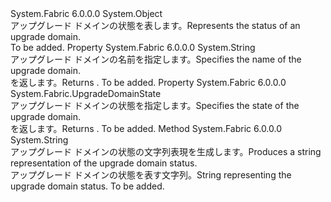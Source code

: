 <Type Name="UpgradeDomainStatus" FullName="System.Fabric.UpgradeDomainStatus">
  <TypeSignature Language="C#" Value="public class UpgradeDomainStatus" />
  <TypeSignature Language="ILAsm" Value=".class public auto ansi beforefieldinit UpgradeDomainStatus extends System.Object" />
  <TypeSignature Language="DocId" Value="T:System.Fabric.UpgradeDomainStatus" />
  <TypeSignature Language="VB.NET" Value="Public Class UpgradeDomainStatus" />
  <TypeSignature Language="F#" Value="type UpgradeDomainStatus = class" />
  <AssemblyInfo>
    <AssemblyName>System.Fabric</AssemblyName>
    <AssemblyVersion>6.0.0.0</AssemblyVersion>
  </AssemblyInfo>
  <Base>
    <BaseTypeName>System.Object</BaseTypeName>
  </Base>
  <Interfaces />
  <Docs>
    <summary>
      <para><span data-ttu-id="c9054-101">アップグレード ドメインの状態を表します。</span><span class="sxs-lookup"><span data-stu-id="c9054-101">Represents the status of an upgrade domain.</span></span></para>
    </summary>
    <remarks>To be added.</remarks>
  </Docs>
  <Members>
    <Member MemberName="Name">
      <MemberSignature Language="C#" Value="public string Name { get; }" />
      <MemberSignature Language="ILAsm" Value=".property instance string Name" />
      <MemberSignature Language="DocId" Value="P:System.Fabric.UpgradeDomainStatus.Name" />
      <MemberSignature Language="VB.NET" Value="Public ReadOnly Property Name As String" />
      <MemberSignature Language="F#" Value="member this.Name : string" Usage="System.Fabric.UpgradeDomainStatus.Name" />
      <MemberType>Property</MemberType>
      <AssemblyInfo>
        <AssemblyName>System.Fabric</AssemblyName>
        <AssemblyVersion>6.0.0.0</AssemblyVersion>
      </AssemblyInfo>
      <ReturnValue>
        <ReturnType>System.String</ReturnType>
      </ReturnValue>
      <Docs>
        <summary>
          <para><span data-ttu-id="c9054-102">アップグレード ドメインの名前を指定します。</span><span class="sxs-lookup"><span data-stu-id="c9054-102">Specifies the name of the upgrade domain.</span></span> </para>
        </summary>
        <value>
          <para><span data-ttu-id="c9054-103"><see cref="T:System.String" /> を返します。</span><span class="sxs-lookup"><span data-stu-id="c9054-103">Returns <see cref="T:System.String" />.</span></span></para>
        </value>
        <remarks>To be added.</remarks>
      </Docs>
    </Member>
    <Member MemberName="State">
      <MemberSignature Language="C#" Value="public System.Fabric.UpgradeDomainState State { get; }" />
      <MemberSignature Language="ILAsm" Value=".property instance valuetype System.Fabric.UpgradeDomainState State" />
      <MemberSignature Language="DocId" Value="P:System.Fabric.UpgradeDomainStatus.State" />
      <MemberSignature Language="VB.NET" Value="Public ReadOnly Property State As UpgradeDomainState" />
      <MemberSignature Language="F#" Value="member this.State : System.Fabric.UpgradeDomainState" Usage="System.Fabric.UpgradeDomainStatus.State" />
      <MemberType>Property</MemberType>
      <AssemblyInfo>
        <AssemblyName>System.Fabric</AssemblyName>
        <AssemblyVersion>6.0.0.0</AssemblyVersion>
      </AssemblyInfo>
      <ReturnValue>
        <ReturnType>System.Fabric.UpgradeDomainState</ReturnType>
      </ReturnValue>
      <Docs>
        <summary>
          <para><span data-ttu-id="c9054-104">アップグレード ドメインの状態を指定します。</span><span class="sxs-lookup"><span data-stu-id="c9054-104">Specifies the state of the upgrade domain.</span></span></para>
        </summary>
        <value>
          <para><span data-ttu-id="c9054-105"><see cref="T:System.Fabric.UpgradeDomainState" /> を返します。</span><span class="sxs-lookup"><span data-stu-id="c9054-105">Returns <see cref="T:System.Fabric.UpgradeDomainState" />.</span></span></para>
        </value>
        <remarks>To be added.</remarks>
      </Docs>
    </Member>
    <Member MemberName="ToString">
      <MemberSignature Language="C#" Value="public override string ToString ();" />
      <MemberSignature Language="ILAsm" Value=".method public hidebysig virtual instance string ToString() cil managed" />
      <MemberSignature Language="DocId" Value="M:System.Fabric.UpgradeDomainStatus.ToString" />
      <MemberSignature Language="VB.NET" Value="Public Overrides Function ToString () As String" />
      <MemberSignature Language="F#" Value="override this.ToString : unit -&gt; string" Usage="upgradeDomainStatus.ToString " />
      <MemberType>Method</MemberType>
      <AssemblyInfo>
        <AssemblyName>System.Fabric</AssemblyName>
        <AssemblyVersion>6.0.0.0</AssemblyVersion>
      </AssemblyInfo>
      <ReturnValue>
        <ReturnType>System.String</ReturnType>
      </ReturnValue>
      <Parameters />
      <Docs>
        <summary>
          <para>
            <span data-ttu-id="c9054-106">アップグレード ドメインの状態の文字列表現を生成します。</span><span class="sxs-lookup"><span data-stu-id="c9054-106">Produces a string representation of the upgrade domain status.</span></span>
            </para>
        </summary>
        <returns>
          <para><span data-ttu-id="c9054-107">アップグレード ドメインの状態を表す文字列。</span><span class="sxs-lookup"><span data-stu-id="c9054-107">String representing the upgrade domain status.</span></span></para>
        </returns>
        <remarks>To be added.</remarks>
      </Docs>
    </Member>
  </Members>
</Type>